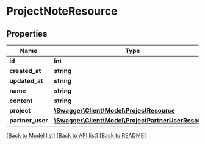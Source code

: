 # ProjectNoteResource

## Properties
Name | Type | Description | Notes
------------ | ------------- | ------------- | -------------
**id** | **int** |  | [optional] 
**created_at** | **string** |  | [optional] 
**updated_at** | **string** |  | [optional] 
**name** | **string** |  | [optional] 
**content** | **string** |  | [optional] 
**project** | [**\Swagger\Client\Model\ProjectResource**](ProjectResource.md) |  | [optional] 
**partner_user** | [**\Swagger\Client\Model\ProjectPartnerUserResource**](ProjectPartnerUserResource.md) |  | [optional] 

[[Back to Model list]](../README.md#documentation-for-models) [[Back to API list]](../README.md#documentation-for-api-endpoints) [[Back to README]](../README.md)


